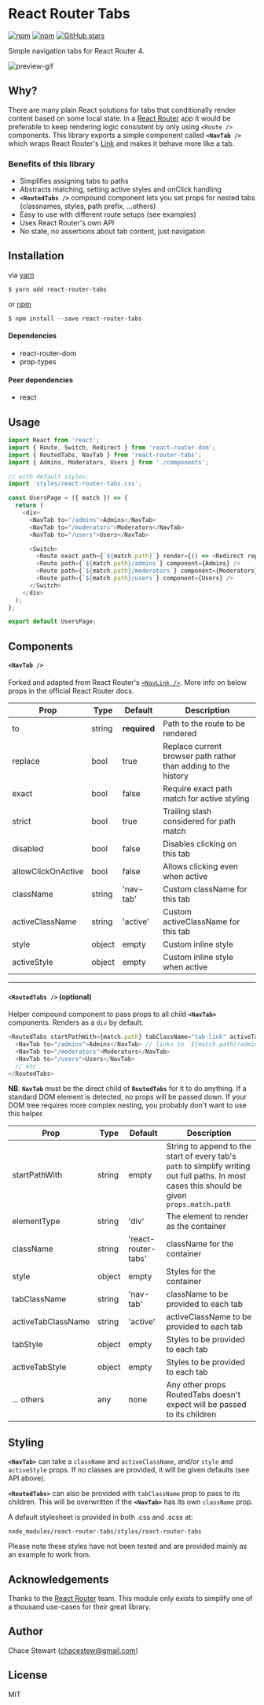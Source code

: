 # React Router Tabs
[![npm](https://img.shields.io/npm/v/react-router-tabs.svg)](https://www.npmjs.com/package/react-router-tabs)
[![npm](https://img.shields.io/npm/dm/react-router-tabs.svg)](https://www.npmjs.com/package/react-router-tabs)
[![GitHub stars](https://img.shields.io/github/stars/chacestew/react-router-tabs.svg?style=social&label=Stars)](https://github.com/chacestew/react-router-tabs)

Simple navigation tabs for React Router 4.

![preview-gif](https://user-images.githubusercontent.com/21122529/32943041-911cf582-cb93-11e7-831e-6765a299326d.gif)

## Why?

There are many plain React solutions for tabs that conditionally render content based on some local state. In a [React Router](https://github.com/ReactTraining/react-router) app it would be preferable to keep rendering logic consistent by only using `<Route />` components. This library exports a simple component called **`<NavTab />`** which wraps React Router's [Link](https://reacttraining.com/react-router/web/api/Link) and makes it behave more like a tab.

### Benefits of this library

* Simplifies assigning tabs to paths
* Abstracts matching, setting active styles and onClick handling
* **`<RoutedTabs />`** compound component lets you set props for nested tabs (classnames, styles, path prefix, ...others)
* Easy to use with different route setups (see examples)
* Uses React Router's own API
* No state, no assertions about tab content, just navigation

## Installation

via [yarn](https://www.yarnpkj.com/)

    $ yarn add react-router-tabs
    
or [npm](https://www.npm.com/)

    $ npm install --save react-router-tabs

#### Dependencies

* react-router-dom
* prop-types

#### Peer dependencies

* react

## Usage

```js
import React from 'react';
import { Route, Switch, Redirect } from 'react-router-dom';
import { RoutedTabs, NavTab } from 'react-router-tabs';
import { Admins, Moderators, Users } from './components';

// with default styles:
import 'styles/react-router-tabs.css';

const UsersPage = ({ match }) => {
  return (
    <div>
      <NavTab to="/admins">Admins</NavTab>
      <NavTab to="/moderators">Moderators</NavTab>
      <NavTab to="/users">Users</NavTab>

      <Switch>
        <Route exact path={`${match.path}`} render={() => <Redirect replace to={`${match.path}/admins`} />} />
        <Route path={`${match.path}/admins`} component={Admins} />
        <Route path={`${match.path}/moderators`} component={Moderators} />
        <Route path={`${match.path}/users`} component={Users} />
      </Switch>
    </div>
  );
};

export default UsersPage;
```

## Components

#### `<NavTab />`

Forked and adapted from React Router's [`<NavLink />`](https://github.com/ReactTraining/react-router/blob/master/packages/react-router-dom/modules/NavLink.js). More info on below props in the official React Router docs.

| Prop | Type | Default | Description |
| --- |----- | ------- | ----------------- |
| to | string | **required** | Path to the route to be rendered |
| replace | bool | true | Replace current browser path rather than adding to the history |
| exact | bool | false | Require exact path match for active styling |
| strict | bool | true | Trailing slash considered for path match |
| disabled | bool | false | Disables clicking on this tab |
| allowClickOnActive | bool | false | Allows clicking even when active |
| className | string | 'nav-tab' | Custom className for this tab |
| activeClassName | string | 'active' | Custom activeClassName for this tab |
| style | object | empty | Custom inline style |
| activeStyle | object | empty | Custom inline style when active |

---

#### `<RoutedTabs />` (optional)

Helper compound component to pass props to all child **`<NavTab>`** components. Renders as a `div` by default.

```js
<RoutedTabs startPathWith={match.path} tabClassName="tab-link" activeTabClassName="active">
  <NavTab to="/admins">Admins</NavTab> // links to `${match.path}/admins`
  <NavTab to="/moderators">Moderators</NavTab>
  <NavTab to="/users">Users</NavTab>
  // etc
</RoutedTabs>
```

**NB**: **`NavTab`** must be the direct child of **`RoutedTabs`** for it to do anything. If a standard DOM element is detected, no props will be passed down. If your DOM tree requires more complex nesting, you probably don't want to use this helper.

| Prop | Type | Default | Description |
| --- |----- | ------- | ----------------- |
| startPathWith | string | empty | String to append to the start of every tab's `path` to simplify writing out full paths. In most cases this should be given `props.match.path` |
| elementType | string | 'div' | The element to render as the container |
| className | string | 'react-router-tabs' | className for the container |
| style | object | empty | Styles for the container |
| tabClassName | string | 'nav-tab' | className to be provided to each tab |
| activeTabClassName | string | 'active' | activeClassName to be provided to each tab |
| tabStyle | object | empty | Styles to be provided to each tab |
| activeTabStyle | object | empty | Styles to be provided to each tab |
| ... others | any | none | Any other props RoutedTabs doesn't expect will be passed to its children |

## Styling

**`<NavTab>`** can take a `className` and `activeClassName`, and/or `style` and `activeStyle` props. If no classes are provided, it will be given defaults (see API above).

**`<RoutedTabs>`** can also be provided with `tabClassName` prop to pass to its children. This will be overwritten if the **`<NavTab>`** has its own `className` prop.

A default stylesheet is provided in both .css and .scss at:

`node_modules/react-router-tabs/styles/react-router-tabs`

Please note these styles have not been tested and are provided mainly as an example to work from.

## Acknowledgements

Thanks to the [React Router](https://github.com/ReactTraining/react-router) team. This module only exists to simplify one of a thousand use-cases for their great library.

## Author

Chace Stewart (<chacestew@gmail.com>)

## License

MIT
